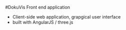 #DokuVis Front end application
* Client-side web application, grapgical user interface
* built with AngularJS / three.js 